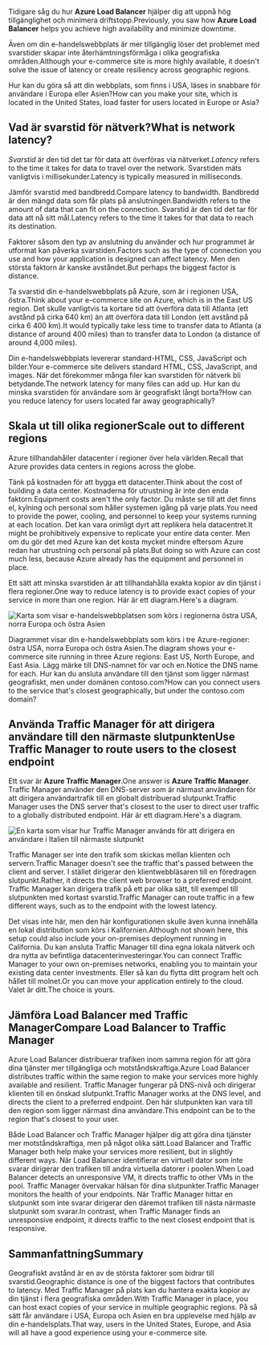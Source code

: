 <span data-ttu-id="d6460-101">Tidigare såg du hur **Azure Load Balancer** hjälper dig att uppnå hög tillgänglighet och minimera driftstopp.</span><span class="sxs-lookup"><span data-stu-id="d6460-101">Previously, you saw how **Azure Load Balancer** helps you achieve high availability and minimize downtime.</span></span>

<span data-ttu-id="d6460-102">Även om din e-handelswebbplats är mer tillgänglig löser det problemet med svarstider skapar inte återhämtningsförmåga i olika geografiska områden.</span><span class="sxs-lookup"><span data-stu-id="d6460-102">Although your e-commerce site is more highly available, it doesn't solve the issue of latency or create resiliency across geographic regions.</span></span>

<span data-ttu-id="d6460-103">Hur kan du göra så att din webbplats, som finns i USA, läses in snabbare för användare i Europa eller Asien?</span><span class="sxs-lookup"><span data-stu-id="d6460-103">How can you make your site, which is located in the United States, load faster for users located in Europe or Asia?</span></span>

## <a name="what-is-network-latency"></a><span data-ttu-id="d6460-104">Vad är svarstid för nätverk?</span><span class="sxs-lookup"><span data-stu-id="d6460-104">What is network latency?</span></span>

<span data-ttu-id="d6460-105">_Svarstid_ är den tid det tar för data att överföras via nätverket.</span><span class="sxs-lookup"><span data-stu-id="d6460-105">_Latency_ refers to the time it takes for data to travel over the network.</span></span> <span data-ttu-id="d6460-106">Svarstiden mäts vanligtvis i millisekunder.</span><span class="sxs-lookup"><span data-stu-id="d6460-106">Latency is typically measured in milliseconds.</span></span>

<span data-ttu-id="d6460-107">Jämför svarstid med bandbredd.</span><span class="sxs-lookup"><span data-stu-id="d6460-107">Compare latency to bandwidth.</span></span> <span data-ttu-id="d6460-108">Bandbredd är den mängd data som får plats på anslutningen.</span><span class="sxs-lookup"><span data-stu-id="d6460-108">Bandwidth refers to the amount of data that can fit on the connection.</span></span> <span data-ttu-id="d6460-109">Svarstid är den tid det tar för data att nå sitt mål.</span><span class="sxs-lookup"><span data-stu-id="d6460-109">Latency refers to the time it takes for that data to reach its destination.</span></span>

<span data-ttu-id="d6460-110">Faktorer såsom den typ av anslutning du använder och hur programmet är utformat kan påverka svarstiden.</span><span class="sxs-lookup"><span data-stu-id="d6460-110">Factors such as the type of connection you use and how your application is designed can affect latency.</span></span> <span data-ttu-id="d6460-111">Men den största faktorn är kanske avståndet.</span><span class="sxs-lookup"><span data-stu-id="d6460-111">But perhaps the biggest factor is distance.</span></span>

<span data-ttu-id="d6460-112">Ta svarstid din e-handelswebbplats på Azure, som är i regionen USA, östra.</span><span class="sxs-lookup"><span data-stu-id="d6460-112">Think about your e-commerce site on Azure, which is in the East US region.</span></span> <span data-ttu-id="d6460-113">Det skulle vanligtvis ta kortare tid att överföra data till Atlanta (ett avstånd på cirka 640 km) än att överföra data till London (ett avstånd på cirka 6 400 km).</span><span class="sxs-lookup"><span data-stu-id="d6460-113">It would typically take less time to transfer data to Atlanta (a distance of around 400 miles) than to transfer data to London (a distance of around 4,000 miles).</span></span>

<span data-ttu-id="d6460-114">Din e-handelswebbplats levererar standard-HTML, CSS, JavaScript och bilder.</span><span class="sxs-lookup"><span data-stu-id="d6460-114">Your e-commerce site delivers standard HTML, CSS, JavaScript, and images.</span></span> <span data-ttu-id="d6460-115">När det förekommer många filer kan svarstiden för nätverk bli betydande.</span><span class="sxs-lookup"><span data-stu-id="d6460-115">The network latency for many files can add up.</span></span> <span data-ttu-id="d6460-116">Hur kan du minska svarstiden för användare som är geografiskt långt borta?</span><span class="sxs-lookup"><span data-stu-id="d6460-116">How can you reduce latency for users located far away geographically?</span></span>

## <a name="scale-out-to-different-regions"></a><span data-ttu-id="d6460-117">Skala ut till olika regioner</span><span class="sxs-lookup"><span data-stu-id="d6460-117">Scale out to different regions</span></span>

<span data-ttu-id="d6460-118">Azure tillhandahåller datacenter i regioner över hela världen.</span><span class="sxs-lookup"><span data-stu-id="d6460-118">Recall that Azure provides data centers in regions across the globe.</span></span>

<span data-ttu-id="d6460-119">Tänk på kostnaden för att bygga ett datacenter.</span><span class="sxs-lookup"><span data-stu-id="d6460-119">Think about the cost of building a data center.</span></span> <span data-ttu-id="d6460-120">Kostnaderna för utrustning är inte den enda faktorn.</span><span class="sxs-lookup"><span data-stu-id="d6460-120">Equipment costs aren't the only factor.</span></span> <span data-ttu-id="d6460-121">Du måste se till att det finns el, kylning och personal som håller systemen igång på varje plats.</span><span class="sxs-lookup"><span data-stu-id="d6460-121">You need to provide the power, cooling, and personnel to keep your systems running at each location.</span></span> <span data-ttu-id="d6460-122">Det kan vara orimligt dyrt att replikera hela datacentret.</span><span class="sxs-lookup"><span data-stu-id="d6460-122">It might be prohibitively expensive to replicate your entire data center.</span></span> <span data-ttu-id="d6460-123">Men om du gör det med Azure kan det kosta mycket mindre eftersom Azure redan har utrustning och personal på plats.</span><span class="sxs-lookup"><span data-stu-id="d6460-123">But doing so with Azure can cost much less, because Azure already has the equipment and personnel in place.</span></span>

<span data-ttu-id="d6460-124">Ett sätt att minska svarstiden är att tillhandahålla exakta kopior av din tjänst i flera regioner.</span><span class="sxs-lookup"><span data-stu-id="d6460-124">One way to reduce latency is to provide exact copies of your service in more than one region.</span></span> <span data-ttu-id="d6460-125">Här är ett diagram.</span><span class="sxs-lookup"><span data-stu-id="d6460-125">Here's a diagram.</span></span>

![Karta som visar e-handelswebbplatsen som körs i regionerna östra USA, norra Europa och östra Asien](../media-draft/global-deployment.png)

<span data-ttu-id="d6460-127">Diagrammet visar din e-handelswebbplats som körs i tre Azure-regioner: östra USA, norra Europa och östra Asien.</span><span class="sxs-lookup"><span data-stu-id="d6460-127">The diagram shows your e-commerce site running in three Azure regions: East US, North Europe, and East Asia.</span></span> <span data-ttu-id="d6460-128">Lägg märke till DNS-namnet för var och en.</span><span class="sxs-lookup"><span data-stu-id="d6460-128">Notice the DNS name for each.</span></span> <span data-ttu-id="d6460-129">Hur kan du ansluta användare till den tjänst som ligger närmast geografiskt, men under domänen contoso.com?</span><span class="sxs-lookup"><span data-stu-id="d6460-129">How can you connect users to the service that's closest geographically, but under the contoso.com domain?</span></span>

## <a name="use-traffic-manager-to-route-users-to-the-closest-endpoint"></a><span data-ttu-id="d6460-130">Använda Traffic Manager för att dirigera användare till den närmaste slutpunkten</span><span class="sxs-lookup"><span data-stu-id="d6460-130">Use Traffic Manager to route users to the closest endpoint</span></span>

<span data-ttu-id="d6460-131">Ett svar är **Azure Traffic Manager**.</span><span class="sxs-lookup"><span data-stu-id="d6460-131">One answer is **Azure Traffic Manager**.</span></span> <span data-ttu-id="d6460-132">Traffic Manager använder den DNS-server som är närmast användaren för att dirigera användartrafik till en globalt distribuerad slutpunkt.</span><span class="sxs-lookup"><span data-stu-id="d6460-132">Traffic Manager uses the DNS server that's closest to the user to direct user traffic to a globally distributed endpoint.</span></span> <span data-ttu-id="d6460-133">Här är ett diagram.</span><span class="sxs-lookup"><span data-stu-id="d6460-133">Here's a diagram.</span></span>

![En karta som visar hur Traffic Manager används för att dirigera en användare i Italien till närmaste slutpunkt](../media-draft/traffic-manager.png)

<span data-ttu-id="d6460-135">Traffic Manager ser inte den trafik som skickas mellan klienten och servern.</span><span class="sxs-lookup"><span data-stu-id="d6460-135">Traffic Manager doesn't see the traffic that's passed between the client and server.</span></span> <span data-ttu-id="d6460-136">I stället dirigerar den klientwebbläsaren till en föredragen slutpunkt.</span><span class="sxs-lookup"><span data-stu-id="d6460-136">Rather, it directs the client web browser to a preferred endpoint.</span></span> <span data-ttu-id="d6460-137">Traffic Manager kan dirigera trafik på ett par olika sätt, till exempel till slutpunkten med kortast svarstid.</span><span class="sxs-lookup"><span data-stu-id="d6460-137">Traffic Manager can route traffic in a few different ways, such as to the endpoint with the lowest latency.</span></span>

<span data-ttu-id="d6460-138">Det visas inte här, men den här konfigurationen skulle även kunna innehålla en lokal distribution som körs i Kalifornien.</span><span class="sxs-lookup"><span data-stu-id="d6460-138">Although not shown here, this setup could also include your on-premises deployment running in California.</span></span> <span data-ttu-id="d6460-139">Du kan ansluta Traffic Manager till dina egna lokala nätverk och dra nytta av befintliga datacenterinvesteringar.</span><span class="sxs-lookup"><span data-stu-id="d6460-139">You can connect Traffic Manager to your own on-premises networks, enabling you to maintain your existing data center investments.</span></span> <span data-ttu-id="d6460-140">Eller så kan du flytta ditt program helt och hållet till molnet.</span><span class="sxs-lookup"><span data-stu-id="d6460-140">Or you can move your application entirely to the cloud.</span></span> <span data-ttu-id="d6460-141">Valet är ditt.</span><span class="sxs-lookup"><span data-stu-id="d6460-141">The choice is yours.</span></span>

## <a name="compare-load-balancer-to-traffic-manager"></a><span data-ttu-id="d6460-142">Jämföra Load Balancer med Traffic Manager</span><span class="sxs-lookup"><span data-stu-id="d6460-142">Compare Load Balancer to Traffic Manager</span></span>

<span data-ttu-id="d6460-143">Azure Load Balancer distribuerar trafiken inom samma region för att göra dina tjänster mer tillgängliga och motståndskraftiga.</span><span class="sxs-lookup"><span data-stu-id="d6460-143">Azure Load Balancer distributes traffic within the same region to make your services more highly available and resilient.</span></span> <span data-ttu-id="d6460-144">Traffic Manager fungerar på DNS-nivå och dirigerar klienten till en önskad slutpunkt.</span><span class="sxs-lookup"><span data-stu-id="d6460-144">Traffic Manager works at the DNS level, and directs the client to a preferred endpoint.</span></span> <span data-ttu-id="d6460-145">Den här slutpunkten kan vara till den region som ligger närmast dina användare.</span><span class="sxs-lookup"><span data-stu-id="d6460-145">This endpoint can be to the region that's closest to your user.</span></span>

<span data-ttu-id="d6460-146">Både Load Balancer och Traffic Manager hjälper dig att göra dina tjänster mer motståndskraftiga, men på något olika sätt.</span><span class="sxs-lookup"><span data-stu-id="d6460-146">Load Balancer and Traffic Manager both help make your services more resilient, but in slightly different ways.</span></span> <span data-ttu-id="d6460-147">När Load Balancer identifierar en virtuell dator som inte svarar dirigerar den trafiken till andra virtuella datorer i poolen.</span><span class="sxs-lookup"><span data-stu-id="d6460-147">When Load Balancer detects an unresponsive VM, it directs traffic to other VMs in the pool.</span></span> <span data-ttu-id="d6460-148">Traffic Manager övervakar hälsan för dina slutpunkter.</span><span class="sxs-lookup"><span data-stu-id="d6460-148">Traffic Manager monitors the health of your endpoints.</span></span> <span data-ttu-id="d6460-149">När Traffic Manager hittar en slutpunkt som inte svarar dirigerar den däremot trafiken till nästa närmaste slutpunkt som svarar.</span><span class="sxs-lookup"><span data-stu-id="d6460-149">In contrast, when Traffic Manager finds an unresponsive endpoint, it directs traffic to the next closest endpoint that is responsive.</span></span>

## <a name="summary"></a><span data-ttu-id="d6460-150">Sammanfattning</span><span class="sxs-lookup"><span data-stu-id="d6460-150">Summary</span></span>

<span data-ttu-id="d6460-151">Geografiskt avstånd är en av de största faktorer som bidrar till svarstid.</span><span class="sxs-lookup"><span data-stu-id="d6460-151">Geographic distance is one of the biggest factors that contributes to latency.</span></span> <span data-ttu-id="d6460-152">Med Traffic Manager på plats kan du hantera exakta kopior av din tjänst i flera geografiska områden.</span><span class="sxs-lookup"><span data-stu-id="d6460-152">With Traffic Manager in place, you can host exact copies of your service in multiple geographic regions.</span></span> <span data-ttu-id="d6460-153">På så sätt får användare i USA, Europa och Asien en bra upplevelse med hjälp av din e-handelsplats.</span><span class="sxs-lookup"><span data-stu-id="d6460-153">That way, users in the United States, Europe, and Asia will all have a good experience using your e-commerce site.</span></span>
